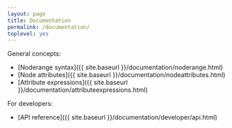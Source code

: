```yaml
---
layout: page
title: Documentation
permalink: /documentation/
toplevel: yes
---
```


General concepts:

* [Noderange syntax]({{ site.baseurl }}/documentation/noderange.html)
* [Node attributes]({{ site.baseurl }}/documentation/nodeattributes.html)
* [Attribute expressions]({{ site.baseurl }}/documentation/attributeexpressions.html)


For developers:

* [API reference]({{ site.baseurl }}/documentation/developer/api.html)
